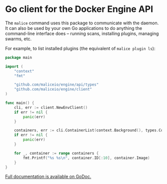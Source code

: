 Go client for the Docker Engine API
===================================

The `malice` command uses this package to communicate with the daemon. It can also be used by your own Go applications to do anything the command-line interface does – running scans, installing plugins, managing swarms, etc.

For example, to list installed plugins (the equivalent of `malice plugin ls`\):

```go
package main

import (
	"context"
	"fmt"

	"github.com/maliceio/engine/api/types"
	"github.com/maliceio/engine/client"
)

func main() {
	cli, err := client.NewEnvClient()
	if err != nil {
		panic(err)
	}

	containers, err := cli.ContainerList(context.Background(), types.ContainerListOptions{})
	if err != nil {
		panic(err)
	}

	for _, container := range containers {
		fmt.Printf("%s %s\n", container.ID[:10], container.Image)
	}
}
```

[Full documentation is available on GoDoc.](https://godoc.org/github.com/maliceio/engine/client)
